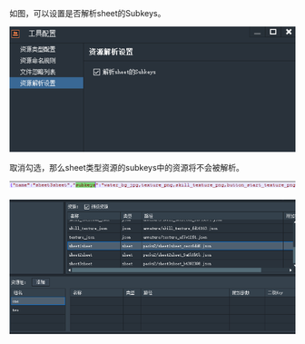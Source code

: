
如图，可以设置是否解析sheet的Subkeys。

![image](33.png)

取消勾选，那么sheet类型资源的subkeys中的资源将不会被解析。

![image](2.png)

![image](1.png)